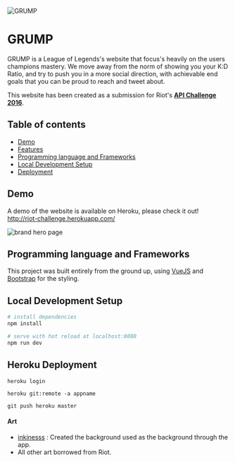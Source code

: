 ![GRUMP](http://i.imgur.com/wuDPY42.png)
# GRUMP

GRUMP is a  League of Legends's website that focus's heavily on the users champions mastery. We move away from the norm of showing you your K:D Ratio, and try to push you
in a more social direction, with achievable end goals that you can be proud to reach and tweet about.

This website has been created as a submission for Riot's **[API Challenge 2016](https://developer.riotgames.com/)**.

## Table of contents

- [Demo](#demo)
- [Features](#features)
- [Programming language and Frameworks](#programming-language-and-frameworks)
- [Local Development Setup](#local-development-setup)
- [Deployment](#deployment)

## Demo

A demo of the website is available on Heroku, please check it out!
http://riot-challenge.herokuapp.com/

![brand hero page](http://i.imgur.com/KJuS1TD.png)


## Programming language and Frameworks

This project was built entirely from the ground up, using [VueJS](https://vuejs.org) and [Bootstrap](http://getbootstrap.com/) for the styling.

## Local Development Setup

``` bash
# install dependencies
npm install

# serve with hot reload at localhost:8080
npm run dev
```

## Heroku Deployment

```
heroku login

heroku git:remote -a appname

git push heroku master
```
#### Art

- [inkinesss](http://inkinesss.deviantart.com) : Created the background used as the background through the app.
- All other art borrowed from Riot.
